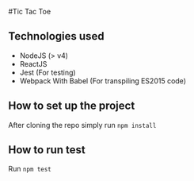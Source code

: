 #Tic Tac Toe

## Technologies used
 - NodeJS (> v4)
 - ReactJS
 - Jest (For testing)
 - Webpack With Babel (For transpiling ES2015 code)

## How to set up the project
After cloning the repo simply run `npm install`

## How to run test
Run `npm test`

